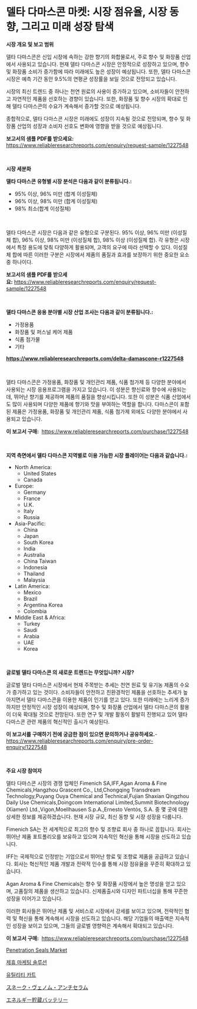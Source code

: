 <p><h1>델타 다마스콘 마켓: 시장 점유율, 시장 동향, 그리고 미래 성장 탐색</h1></p><p><strong>시장 개요 및 보고 범위</strong></p>
<p><p>델타 다마스콘은 신입 시장에 속하는 강한 향기의 화합물로서, 주로 향수 및 화장품 산업에서 사용되고 있습니다. 현재 델타 다마스콘 시장은 안정적으로 성장하고 있으며, 향수 및 화장품 소비가 증가함에 따라 미래에도 높은 성장이 예상됩니다. 또한, 델타 다마스콘 시장은 예측 기간 동안 9.5%의 연평균 성장률을 보일 것으로 전망되고 있습니다.</p><p>시장의 최신 트렌드 중 하나는 천연 원료의 사용이 증가하고 있으며, 소비자들이 안전하고 자연적인 제품을 선호하는 경향이 있습니다. 또한, 화장품 및 향수 시장의 확대로 인해 델타 다마스콘의 수요가 계속해서 증가할 것으로 예상됩니다.</p><p>종합적으로, 델타 다마스콘 시장은 미래에도 성장이 지속될 것으로 전망되며, 향수 및 화장품 산업의 성장과 소비자 선호도 변화에 영향을 받을 것으로 예상됩니다.</p></p>
<p><strong>보고서의 샘플 PDF를 받으세요:</strong> <a href="https://www.reliableresearchreports.com/enquiry/request-sample/1227548">https://www.reliableresearchreports.com/enquiry/request-sample/1227548</a></p>
<p>&nbsp;</p>
<p><strong>시장 세분화</strong></p>
<p><strong>델타 다마스콘 유형별 시장 분석은 다음과 같이 분류됩니다.:</strong></p>
<p><ul><li>95% 이상, 96% 미만 (합계 이성질체)</li><li>96% 이상, 98% 미만 (합계 이성질체)</li><li>98% 최소(합계 이성질체)</li></ul></p>
<p>&nbsp;</p>
<p><p>델타 다마스콘 시장은 다음과 같은 유형으로 구분된다. 95% 이상, 96% 미만 (이성질체 합), 96% 이상, 98% 미만 (이성질체 합), 98% 이상 (이성질체 합). 각 유형은 시장에서 특정 용도에 맞춰 다양하게 활용되며, 고객의 요구에 따라 선택할 수 있다. 이성질체 합에 따른 이러한 구분은 시장에서 제품의 품질과 효과를 보장하기 위한 중요한 요소 중 하나이다.</p></p>
<p><strong>보고서의 샘플 PDF를 받으세요:</strong>&nbsp;<a href="https://www.reliableresearchreports.com/enquiry/request-sample/1227548">https://www.reliableresearchreports.com/enquiry/request-sample/1227548</a></p>
<p>&nbsp;</p>
<p><strong> 델타 다마스콘 응용 분야별 시장 산업 조사는 다음과 같이 분류됩니다.:</strong></p>
<p><ul><li>가정용품</li><li>화장품 및 퍼스널 케어 제품</li><li>식품 첨가물</li><li>기타</li></ul></p>
<p><strong><a href="https://www.reliableresearchreports.com/delta-damascone-r1227548">https://www.reliableresearchreports.com/delta-damascone-r1227548</a></strong></p>
<p>&nbsp;</p>
<p><p>델타 다마스콘은 가정용품, 화장품 및 개인관리 제품, 식품 첨가제 등 다양한 분야에서 사용되는 시장 응용프로그램을 가지고 있습니다. 이 성분은 향신료와 향수에 사용되는데, 뛰어난 향기를 제공하며 제품의 품질을 향상시킵니다. 또한 이 성분은 식품 산업에서도 많이 사용되며 다양한 제품에 향기와 맛을 부여하는 역할을 합니다. 다마스콘이 포함된 제품은 가정용품, 화장품 및 개인관리 제품, 식품 첨가제 외에도 다양한 분야에서 사용되고 있습니다.</p></p>
<p><strong>이 보고서 구매:</strong>&nbsp; <a href="https://www.reliableresearchreports.com/purchase/1227548">https://www.reliableresearchreports.com/purchase/1227548</a></p>
<p>&nbsp;</p>
<p><strong>지역 측면에서 델타 다마스콘 지역별로 이용 가능한 시장 플레이어는 다음과 같습니다.:</strong></p>
<p><ul>
    <li>
        North America:
        <ul>
            <li>United States</li>
            <li>Canada</li>
        </ul>
    </li>
    <li>
        Europe:
        <ul>
            <li>Germany</li>
            <li>France</li>
            <li>U.K.</li>
            <li>Italy</li>
            <li>Russia</li>
        </ul>
    </li>
    <li>
        Asia-Pacific:
        <ul>
            <li>China</li>
            <li>Japan</li>
            <li>South Korea</li>
            <li>India</li>
            <li>Australia</li>
            <li>China Taiwan</li>
            <li>Indonesia</li>
            <li>Thailand</li>
            <li>Malaysia</li>
        </ul>
    </li>
    <li>
        Latin America:
        <ul>
            <li>Mexico</li>
            <li>Brazil</li>
            <li>Argentina Korea</li>
            <li>Colombia</li>
        </ul>
    </li>
    <li>
        Middle East & Africa:
        <ul>
            <li>Turkey</li>
            <li>Saudi</li>
            <li>Arabia</li>
            <li>UAE</li>
            <li>Korea</li>
        </ul>
    </li>
    </ul></p>
<p>&nbsp;</p>
<p><strong>글로벌 델타 다마스콘 의 새로운 트렌드는 무엇입니까? 시장?</strong></p>
<p><p>글로벌 델타 다마스콘 시장에서 현재 주목받는 추세는 천연 원료 및 유기농 제품의 수요가 증가하고 있는 것이다. 소비자들이 안전하고 친환경적인 제품을 선호하는 추세가 높아지면서 델타 다마스콘을 이용한 제품이 인기를 얻고 있다. 또한 미래에는 느리게 증가하지만 안정적인 시장 성장이 예상되며, 향수 및 화장품 산업에서 델타 다마스콘의 활용이 더욱 확대될 것으로 전망된다. 또한 연구 및 개발 활동이 활발히 진행되고 있어 델타 다마스콘 관련 제품의 혁신적인 출시가 예상된다.</p></p>
<p><strong>이 보고서를 구매하기 전에 궁금한 점이 있으면 문의하거나 공유하세요.</strong>- <a href="https://www.reliableresearchreports.com/enquiry/pre-order-enquiry/1227548">https://www.reliableresearchreports.com/enquiry/pre-order-enquiry/1227548</a></p>
<p>&nbsp;</p>
<p><strong>주요 시장 참여자</strong></p>
<p><p>델타 다마스콘 시장의 경쟁 업체인 Fimenich SA,IFF,Agan Aroma & Fine Chemicals,Hangzhou Grascent Co., Ltd,Chongqing Transdream Technology,Puyang Ouya Chemical and Technical,Fujian Shaxian Qingzhou Daily Use Chemicals,Doingcom International Limited,Summit Biotechnology (Xiamen) Ltd.,Vigon,Moellhausen S.p.A.,Ernesto Ventós, S.A. 중 몇 곳에 대한 상세한 정보를 제공하겠습니다. 현재 시장 규모, 최신 동향 및 시장 성장을 다룹니다.</p><p>Fimenich SA는 전 세계적으로 최고의 향수 및 조향료 회사 중 하나로 꼽힙니다. 회사는 뛰어난 제품 포트폴리오를 보유하고 있으며 지속적인 혁신을 통해 시장을 선도하고 있습니다.</p><p>IFF는 국제적으로 인정받는 기업으로서 뛰어난 향료 및 조향료 제품을 공급하고 있습니다. 회사는 혁신적인 제품 개발과 전략적 인수를 통해 시장 점유율을 꾸준히 확대하고 있습니다.</p><p>Agan Aroma & Fine Chemicals는 향수 및 화장품 시장에서 높은 명성을 얻고 있으며, 고품질의 제품을 생산하고 있습니다. 신제품출시와 디자인 파트너십을 통해 꾸준한 성장을 이어가고 있습니다.</p><p>이러한 회사들은 뛰어난 제품 및 서비스로 시장에서 강세를 보이고 있으며, 전략적인 협력 및 혁신을 통해 계속해서 시장을 선도하고 있습니다. 해당 기업들의 매출액은 지속적인 성장을 보이고 있으며, 그들의 글로벌 영향력은 계속해서 확대되고 있습니다.</p></p>
<p><strong>이 보고서 구매:</strong>&nbsp;&nbsp;<a href="https://www.reliableresearchreports.com/purchase/1227548">https://www.reliableresearchreports.com/purchase/1227548</a></p>
<p><p><a href="https://issuu.com/reportprime-2/docs/penetration-seals-market-size-2030.pptx">Penetration Seals Market</a></p><p><a href="https://github.com/JackieFauhey9089475/Market-Research-Report-List-1/blob/main/952642429729.md">제휴 마케팅 솔루션</a></p><p><a href="https://github.com/Howaoole34545/Market-Research-Report-List-1/blob/main/169694029728.md">유틸리티 카트</a></p><p><a href="https://github.com/CloydAbbott2023/Market-Research-Report-List-1/blob/main/759986632692.md">スネーク・ヴェノム・アンチセラム</a></p><p><a href="https://github.com/AaronVargas43/Market-Research-Report-List-1/blob/main/228786332691.md">エネルギー貯蔵バッテリー</a></p></p>